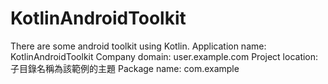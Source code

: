 # KotlinAndroidToolkit
There are some android toolkit using Kotlin.
Application name: KotlinAndroidToolkit
Company domain: user.example.com
Project location: 子目錄名稱為該範例的主題
Package name: com.example